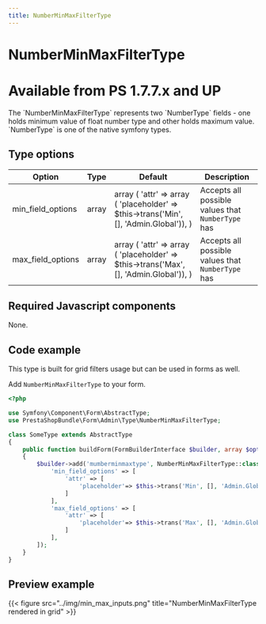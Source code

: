 ```yaml
---
title: NumberMinMaxFilterType
---
```


# NumberMinMaxFilterType

<h1>Available from PS 1.7.7.x and UP</h1>
The `NumberMinMaxFilterType` represents two `NumberType` fields - one holds minimum value of float number type and other holds maximum value.
`NumberType` is one of the native symfony types.

## Type options

| Option   | Type    | Default | Description                           |
| -------- | ------- | ------- | ------------------------------------- |
| min_field_options  | array   | array ( 'attr' => array ( 'placeholder' => $this->trans('Min', [], 'Admin.Global')), )   | Accepts all possible values that `NumberType` has |
| max_field_options | array | array ( 'attr' => array ( 'placeholder' => $this->trans('Max', [], 'Admin.Global')), )   | Accepts all possible values that `NumberType` has      |

## Required Javascript components
    
None.

## Code example

This type is built for grid filters usage but can be used in forms as well.

Add `NumberMinMaxFilterType` to your form.

```php
<?php

use Symfony\Component\Form\AbstractType;
use PrestaShopBundle\Form\Admin\Type\NumberMinMaxFilterType;

class SomeType extends AbstractType
{
    public function buildForm(FormBuilderInterface $builder, array $options)
    {
        $builder->add('mumberminmaxtype', NumberMinMaxFilterType::class, [
            'min_field_options' => [
                'attr' => [
                    'placeholder'=> $this->trans('Min', [], 'Admin.Global')
                ]
            ],
            'max_field_options' => [
                'attr' => [
                    'placeholder'=> $this->trans('Max', [], 'Admin.Global')
                ]
            ],
        ]);
    }
}
```

## Preview example

{{< figure src="../img/min_max_inputs.png" title="NumberMinMaxFilterType rendered in grid" >}}
